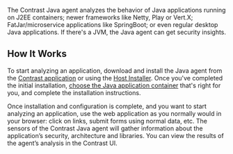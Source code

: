 <!--
title: "Java Agent Overview"
description: "Overview of the Java Agent"
tags: "installation Java agent overview introduction"
-->

The Contrast Java agent analyzes the behavior of Java applications running on J2EE containers; newer frameworks like Netty, Play or Vert.X; FatJar/microservice applications like SpringBoot; or even regular desktop Java applications. If there's a JVM, the Java agent can get security insights.

## How It Works

To start analyzing an application, download and install the Java agent from the [Contrast application](installation-javaagent.html#java-standard) or using the [Host Installer](installation-javaagent.html#java-host). Once you've completed the initial installation, [choose the Java application container](installation-javainstall.html) that's right for you, and complete the installation instructions. 

Once installation and configuration is complete, and you want to start analyzing an application, use the web application as you normally would in your browser: click on links, submit forms using normal data, etc.  The sensors of the Contrast Java agent will gather information about the application’s security, architecture and libraries. You can view the results of the agent’s analysis in the Contrast UI.